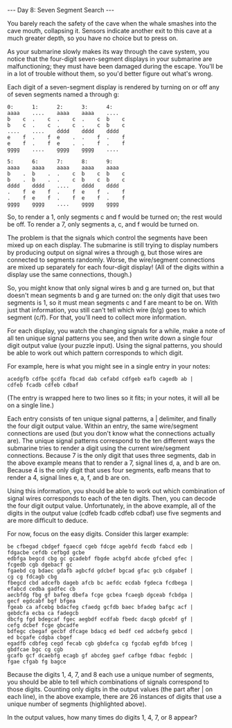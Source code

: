 --- Day 8: Seven Segment Search ---

You barely reach the safety of the cave when the whale smashes into the cave mouth, collapsing it. Sensors indicate 
another exit to this cave at a much greater depth, so you have no choice but to press on.

As your submarine slowly makes its way through the cave system, you notice that the four-digit seven-segment displays in 
your submarine are malfunctioning; they must have been damaged during the escape. You'll be in a lot of trouble without 
them, so you'd better figure out what's wrong.

Each digit of a seven-segment display is rendered by turning on or off any of seven segments named a through g:
```
0:      1:      2:      3:      4:
aaaa    ....    aaaa    aaaa    ....
b    c  .    c  .    c  .    c  b    c
b    c  .    c  .    c  .    c  b    c
....    ....    dddd    dddd    dddd
e    f  .    f  e    .  .    f  .    f
e    f  .    f  e    .  .    f  .    f
gggg    ....    gggg    gggg    ....

5:      6:      7:      8:      9:
aaaa    aaaa    aaaa    aaaa    aaaa
b    .  b    .  .    c  b    c  b    c
b    .  b    .  .    c  b    c  b    c
dddd    dddd    ....    dddd    dddd
.    f  e    f  .    f  e    f  .    f
.    f  e    f  .    f  e    f  .    f
gggg    gggg    ....    gggg    gggg
```
So, to render a 1, only segments c and f would be turned on; the rest would be off. To render a 7, only segments a, c, 
and f would be turned on.

The problem is that the signals which control the segments have been mixed up on each display. The submarine is still 
trying to display numbers by producing output on signal wires a through g, but those wires are connected to segments 
randomly. Worse, the wire/segment connections are mixed up separately for each four-digit display! (All of the digits 
within a display use the same connections, though.)

So, you might know that only signal wires b and g are turned on, but that doesn't mean segments b and g are turned on: 
the only digit that uses two segments is 1, so it must mean segments c and f are meant to be on. With just that 
information, you still can't tell which wire (b/g) goes to which segment (c/f). For that, you'll need to collect more 
information.

For each display, you watch the changing signals for a while, make a note of all ten unique signal patterns you see, and 
then write down a single four digit output value (your puzzle input). Using the signal patterns, you should be able to 
work out which pattern corresponds to which digit.

For example, here is what you might see in a single entry in your notes:
```
acedgfb cdfbe gcdfa fbcad dab cefabd cdfgeb eafb cagedb ab |
cdfeb fcadb cdfeb cdbaf
```
(The entry is wrapped here to two lines so it fits; in your notes, it will all be on a single line.)

Each entry consists of ten unique signal patterns, a | delimiter, and finally the four digit output value. Within an 
entry, the same wire/segment connections are used (but you don't know what the connections actually are). The unique 
signal patterns correspond to the ten different ways the submarine tries to render a digit using the current 
wire/segment connections. Because 7 is the only digit that uses three segments, dab in the above example means that to 
render a 7, signal lines d, a, and b are on. Because 4 is the only digit that uses four segments, eafb means that to 
render a 4, signal lines e, a, f, and b are on.

Using this information, you should be able to work out which combination of signal wires corresponds to each of the ten 
digits. Then, you can decode the four digit output value. Unfortunately, in the above example, all of the digits in the 
output value (cdfeb fcadb cdfeb cdbaf) use five segments and are more difficult to deduce.

For now, focus on the easy digits. Consider this larger example:
```
be cfbegad cbdgef fgaecd cgeb fdcge agebfd fecdb fabcd edb |
fdgacbe cefdb cefbgd gcbe
edbfga begcd cbg gc gcadebf fbgde acbgfd abcde gfcbed gfec |
fcgedb cgb dgebacf gc
fgaebd cg bdaec gdafb agbcfd gdcbef bgcad gfac gcb cdgabef |
cg cg fdcagb cbg
fbegcd cbd adcefb dageb afcb bc aefdc ecdab fgdeca fcdbega |
efabcd cedba gadfec cb
aecbfdg fbg gf bafeg dbefa fcge gcbea fcaegb dgceab fcbdga |
gecf egdcabf bgf bfgea
fgeab ca afcebg bdacfeg cfaedg gcfdb baec bfadeg bafgc acf |
gebdcfa ecba ca fadegcb
dbcfg fgd bdegcaf fgec aegbdf ecdfab fbedc dacgb gdcebf gf |
cefg dcbef fcge gbcadfe
bdfegc cbegaf gecbf dfcage bdacg ed bedf ced adcbefg gebcd |
ed bcgafe cdgba cbgef
egadfb cdbfeg cegd fecab cgb gbdefca cg fgcdab egfdb bfceg |
gbdfcae bgc cg cgb
gcafb gcf dcaebfg ecagb gf abcdeg gaef cafbge fdbac fegbdc |
fgae cfgab fg bagce
```
Because the digits 1, 4, 7, and 8 each use a unique number of segments, you should be able to tell which combinations of 
signals correspond to those digits. Counting only digits in the output values (the part after | on each line), in the 
above example, there are 26 instances of digits that use a unique number of segments (highlighted above).

In the output values, how many times do digits 1, 4, 7, or 8 appear?
